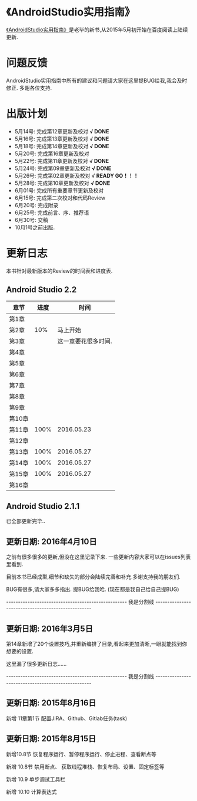 
# 《AndroidStudio实用指南》

[《AndroidStudio实用指南》](http://yuedu.baidu.com/ebook/31beb61a9b6648d7c1c746e8)是老毕的新书,从2015年5月初开始在百度阅读上陆续更新.

# 问题反馈

AndroidStudio实用指南中所有的建议和问题请大家在这里提BUG给我,我会及时修正. 多谢各位支持.

# 出版计划

- 5月14号: 完成第12章更新及校对  **√ DONE**
- 5月16号: 完成第13章更新及校对  **√ DONE**
- 5月18号: 完成第14章更新及校对 **√ DONE**
- 5月20号: 完成第16章更新及校对
- 5月22号: 完成第11章更新及校对 **√ DONE**
- 5月24号: 完成第09章更新及校对 **√ DONE**
- 5月26号: 完成第02章更新及校对 √ **READY GO！！！**
- 5月28号: 完成第10章更新及校对 **√ DONE**
- 6月01号: 完成所有重要章节更新及校对
- 6月15号: 完成第二次校对和代码Review
- 6月20号: 完成附录
- 6月25号: 完成前言、序、推荐语
- 6月30号: 交稿
- 10月1号之前出版.


# 更新日志

本书针对最新版本的Review的时间表和进度表.

## **Android Studio 2.2**

| 章节   | 进度   | 时间         |
| ---- | ---- | ---------- |
| 第1章  |      |            |
| 第2章  | 10%  | 马上开始       |
| 第3章  |      | 这一章要花很多时间. |
| 第4章  |      |            |
| 第5章  |      |            |
| 第6章  |      |            |
| 第7章  |      |            |
| 第8章  |      |            |
| 第9章  |      |            |
| 第10章 |      |            |
| 第11章 | 100% | 2016.05.23 |
| 第12章 |      |            |
| 第13章 | 100% | 2016.05.27 |
| 第14章 | 100% | 2016.05.27 |
| 第15章 | 100% | 2016.05.27 |
| 第16章 |      |            |

## **Android Studio 2.1.1**

已全部更新完毕..



## 更新日期: 2016年4月10日

之前有很多很多的更新,但没在这里记录下来. 一些更新内容大家可以在issues列表里看到.

目前本书已经成型,细节和缺失的部分会陆续完善和补充.多谢支持我的朋友们.

BUG有很多,请大家多多指出. 提BUG给我哈. (现在都是我自己给自己提BUG)

--------------------------------------------------- 我是分割线 --------------------------------------------------- 

## 更新日期: 2016年3月5日

第14章新增了20个设置技巧,并重新编排了目录,看起来更加清晰,一眼就能找到你想要的设置.

这里漏了很多更新日志......

--------------------------------------------------- 我是分割线 --------------------------------------------------- 

## 更新日期: 2015年8月16日

新增 11章第1节 配置JIRA、Github、Gitlab任务(task)

## 更新日期: 2015年8月15日

新增10.8节 恢复程序运行、暂停程序运行、停止进程、查看断点等

新增 10.8节 禁用断点、 获取线程堆栈、恢复布局、设置、固定标签等

新增 10.9 单步调试工具栏

新增 10.10 计算表达式
